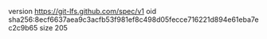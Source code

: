 version https://git-lfs.github.com/spec/v1
oid sha256:8ecf6637aea9c3acfb53f981ef8c498d05fecce716221d894e61eba7ec2c9b65
size 205
